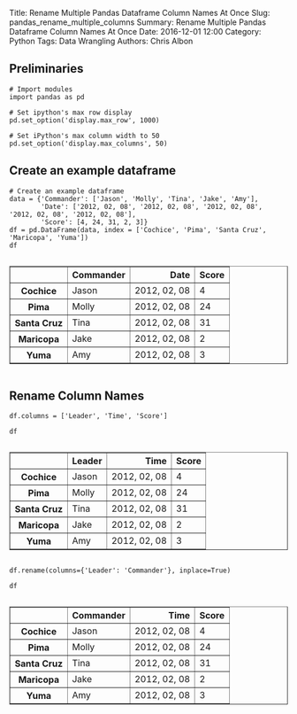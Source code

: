 Title: Rename Multiple Pandas Dataframe Column Names At Once
Slug: pandas_rename_multiple_columns
Summary: Rename Multiple Pandas Dataframe Column Names At Once
Date: 2016-12-01 12:00
Category: Python
Tags: Data Wrangling
Authors: Chris Albon



## Preliminaries


```
# Import modules
import pandas as pd

# Set ipython's max row display
pd.set_option('display.max_row', 1000)

# Set iPython's max column width to 50
pd.set_option('display.max_columns', 50)
```

## Create an example dataframe


```
# Create an example dataframe
data = {'Commander': ['Jason', 'Molly', 'Tina', 'Jake', 'Amy'], 
        'Date': ['2012, 02, 08', '2012, 02, 08', '2012, 02, 08', '2012, 02, 08', '2012, 02, 08'], 
        'Score': [4, 24, 31, 2, 3]}
df = pd.DataFrame(data, index = ['Cochice', 'Pima', 'Santa Cruz', 'Maricopa', 'Yuma'])
df
```




<div style="max-height:1000px;max-width:1500px;overflow:auto;">
<table border="1" class="dataframe">
  <thead>
    <tr style="text-align: right;">
      <th></th>
      <th>Commander</th>
      <th>Date</th>
      <th>Score</th>
    </tr>
  </thead>
  <tbody>
    <tr>
      <th>Cochice</th>
      <td> Jason</td>
      <td> 2012, 02, 08</td>
      <td>  4</td>
    </tr>
    <tr>
      <th>Pima</th>
      <td> Molly</td>
      <td> 2012, 02, 08</td>
      <td> 24</td>
    </tr>
    <tr>
      <th>Santa Cruz</th>
      <td>  Tina</td>
      <td> 2012, 02, 08</td>
      <td> 31</td>
    </tr>
    <tr>
      <th>Maricopa</th>
      <td>  Jake</td>
      <td> 2012, 02, 08</td>
      <td>  2</td>
    </tr>
    <tr>
      <th>Yuma</th>
      <td>   Amy</td>
      <td> 2012, 02, 08</td>
      <td>  3</td>
    </tr>
  </tbody>
</table>
</div>



## Rename Column Names


```
df.columns = ['Leader', 'Time', 'Score']
```


```
df
```




<div style="max-height:1000px;max-width:1500px;overflow:auto;">
<table border="1" class="dataframe">
  <thead>
    <tr style="text-align: right;">
      <th></th>
      <th>Leader</th>
      <th>Time</th>
      <th>Score</th>
    </tr>
  </thead>
  <tbody>
    <tr>
      <th>Cochice</th>
      <td> Jason</td>
      <td> 2012, 02, 08</td>
      <td>  4</td>
    </tr>
    <tr>
      <th>Pima</th>
      <td> Molly</td>
      <td> 2012, 02, 08</td>
      <td> 24</td>
    </tr>
    <tr>
      <th>Santa Cruz</th>
      <td>  Tina</td>
      <td> 2012, 02, 08</td>
      <td> 31</td>
    </tr>
    <tr>
      <th>Maricopa</th>
      <td>  Jake</td>
      <td> 2012, 02, 08</td>
      <td>  2</td>
    </tr>
    <tr>
      <th>Yuma</th>
      <td>   Amy</td>
      <td> 2012, 02, 08</td>
      <td>  3</td>
    </tr>
  </tbody>
</table>
</div>




```
df.rename(columns={'Leader': 'Commander'}, inplace=True)
```


```
df
```




<div style="max-height:1000px;max-width:1500px;overflow:auto;">
<table border="1" class="dataframe">
  <thead>
    <tr style="text-align: right;">
      <th></th>
      <th>Commander</th>
      <th>Time</th>
      <th>Score</th>
    </tr>
  </thead>
  <tbody>
    <tr>
      <th>Cochice</th>
      <td> Jason</td>
      <td> 2012, 02, 08</td>
      <td>  4</td>
    </tr>
    <tr>
      <th>Pima</th>
      <td> Molly</td>
      <td> 2012, 02, 08</td>
      <td> 24</td>
    </tr>
    <tr>
      <th>Santa Cruz</th>
      <td>  Tina</td>
      <td> 2012, 02, 08</td>
      <td> 31</td>
    </tr>
    <tr>
      <th>Maricopa</th>
      <td>  Jake</td>
      <td> 2012, 02, 08</td>
      <td>  2</td>
    </tr>
    <tr>
      <th>Yuma</th>
      <td>   Amy</td>
      <td> 2012, 02, 08</td>
      <td>  3</td>
    </tr>
  </tbody>
</table>
</div>


